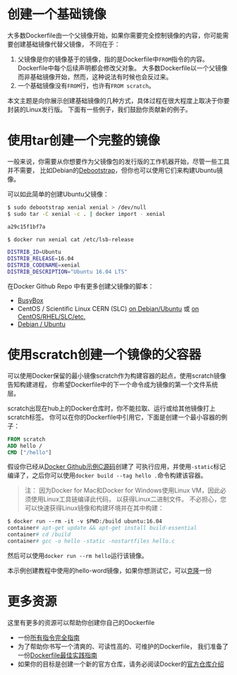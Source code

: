 # 创建一个基础镜像
大多数Dockerfile由一个父镜像开始，如果你需要完全控制镜像的内容，你可能需要创建基础镜像代替父镜像，
不同在于：

1. 父镜像是你的镜像基于的镜像，指的是Dockerfile中`FROM`指令的内容。Dockerfile中每个后续声明都会修改父对象。
   大多数Dockerfile以一个父镜像而非基础镜像开始，然而，这种说法有时候也会反过来。
2. 一个基础镜像没有`FROM`行，也许有`FROM scratch`。

本文主题是向你展示创建基础镜像的几种方式，具体过程在很大程度上取决于你要封装的Linux发行版。
下面有一些例子，我们鼓励你贡献新的例子。

# 使用tar创建一个完整的镜像
一般来说，你需要从你想要作为父镜像包的发行版的工作机器开始，尽管一些工具并不需要，
比如Debian的[Debootstrap](https://wiki.debian.org/Debootstrap)，但你也可以使用它们来构建Ubuntu镜像。

可以如此简单的创建Ubuntu父镜像：
```bash
$ sudo debootstrap xenial xenial > /dev/null
$ sudo tar -C xenial -c . | docker import - xenial

a29c15f1bf7a

$ docker run xenial cat /etc/lsb-release

DISTRIB_ID=Ubuntu
DISTRIB_RELEASE=16.04
DISTRIB_CODENAME=xenial
DISTRIB_DESCRIPTION="Ubuntu 16.04 LTS"
```
在Docker Github Repo 中有更多创建父镜像的脚本：

+ [BusyBox](https://github.com/moby/moby/blob/master/contrib/mkimage/busybox-static)
+ CentOS / Scientific Linux CERN (SLC) [on Debian/Ubuntu](https://github.com/moby/moby/blob/master/contrib/mkimage/rinse)
  或 [on CentOS/RHEL/SLC/etc.](https://github.com/moby/moby/blob/master/contrib/mkimage-yum.sh)
+ [Debian / Ubuntu](https://github.com/moby/moby/blob/master/contrib/mkimage/debootstrap)

# 使用scratch创建一个镜像的父容器
可以使用Docker保留的最小镜像scratch作为构建容器的起点，使用scratch镜像告知构建进程，
你希望Dockerfile中的下一个命令成为镜像的第一个文件系统层。

scratch出现在hub上的Docker仓库时，你不能拉取、运行或给其他镜像打上scratch标签。
你可以在你的Dockerfile中引用它，下面是创建一个最小容器的例子：

```dockerfile
FROM scratch
ADD hello /
CMD ["/hello"]
```

假设你已经从[Docker Github示例C源码](https://github.com/docker-library/hello-world/blob/master/hello.c)创建了
可执行应用，并使用`-static`标记编译了，之后你可以使用`docker build --tag hello .`命令构建该容器。

> 注：
  因为Docker for Mac和Docker for Windows使用Linux VM，因此必须使用Linux工具链编译此代码，
  以获得Linux二进制文件。 不必担心，您可以快速获得Linux镜像和构建环境并在其中构建：
  ```dockerfile
  $ docker run --rm -it -v $PWD:/build ubuntu:16.04
  container# apt-get update && apt-get install build-essential
  container# cd /build
  container# gcc -o hello -static -nostartfiles hello.c
  ```

然后可以使用`docker run --rm hello`运行该镜像。

本示例创建教程中使用的hello-word镜像，如果你想测试它，可以[克隆](https://github.com/docker-library/hello-world)一份

# 更多资源
这里有更多的资源可以帮助你创建你自己的Dockerfile

+ 一份[所有指令完全指南](./4-1-dockerfile-reference.md)
+ 为了帮助你书写一个清爽的、可读性高的、可维护的Dockerfile，
  我们准备了一份[Dockerfile最佳实践指南](https://docs.docker.com/engine/userguide/eng-image/dockerfile_best-practices/)
+ 如果你的目标是创建一个新的官方仓库，请务必阅读Docker的[官方仓库介绍](https://docs.docker.com/docker-hub/official_repos/)